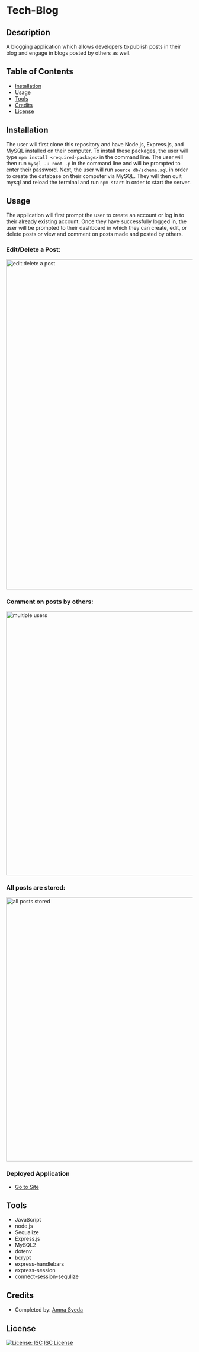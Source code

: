 # Tech-Blog

## Description
A blogging application which allows developers to publish posts in their blog and engage in blogs posted by others as well. 

## Table of Contents
* [Installation](#installation)
* [Usage](#usage)
* [Tools](#tools)
* [Credits](#credits)
* [License](#license)

## Installation
The user will first clone this repository and have Node.js, Express.js, and MySQL installed on their computer. To install these packages, the user will type `npm install <required-package>` in the command line. The user will then run `mysql -u root -p` in the command line and will be prompted to enter their password. Next, the user will run `source db/schema.sql` in order to create the database on their computer via MySQL. They will then quit mysql and reload the terminal and run `npm start` in order to start the server. 

## Usage
The application will first prompt the user to create an account or log in to their already existing account. Once they have successfully logged in, the user will be prompted to their dashboard in which they can create, edit, or delete posts or view and comment on posts made and posted by others. 

### Edit/Delete a Post:
<img width="887" alt="edit:delete a post" src="https://user-images.githubusercontent.com/81194686/128913097-4022bd06-bd76-4022-aa9f-e103d5c897a4.png">

### Comment on posts by others:
<img width="710" alt="multiple users" src="https://user-images.githubusercontent.com/81194686/128913115-3ae8123e-3176-4537-b99e-9e39cc4d53ab.png">

### All posts are stored:
<img width="710" alt="all posts stored" src="https://user-images.githubusercontent.com/81194686/128913142-a1541c52-2de3-436b-8435-13b490eaebeb.png">

### Deployed Application
* [Go to Site](https://evening-depths-45912.herokuapp.com/)

## Tools
* JavaScript
* node.js
* Sequalize
* Express.js
* MySQL2
* dotenv
* bcrypt
* express-handlebars
* express-session
* connect-session-sequlize

## Credits
* Completed by: [Amna Syeda](https://github.com/amnasyeda)

## License
[![License: ISC](https://img.shields.io/badge/License-ISC-blue.svg)](https://opensource.org/licenses/ISC)
[ISC License](https://www.isc.org/licenses/)
